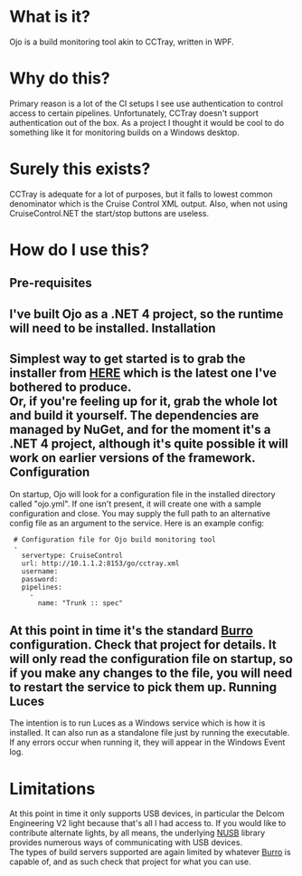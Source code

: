 What is it?
===========
Ojo is a build monitoring tool akin to CCTray, written in WPF.

Why do this?
============
Primary reason is a lot of the CI setups I see use authentication to control access to certain pipelines.  Unfortunately, CCTray doesn't support authentication out of the box.  As a project I thought it would be cool to do something like it for monitoring builds on a Windows desktop.

Surely this exists?
===================
CCTray is adequate for a lot of purposes, but it falls to lowest common denominator which is the Cruise Control XML output.  Also, when not using CruiseControl.NET the start/stop buttons are useless.  

How do I use this?
==================
Pre-requisites
--------------
I've built Ojo as a .NET 4 project, so the runtime will need to be installed.
Installation
------------
Simplest way to get started is to grab the installer from [HERE](https://github.com/downloads/thenathanjones/ojo/Ojo-0.1.msi) which is the latest one I've bothered to produce.  
Or, if you're feeling up for it, grab the whole lot and build it yourself.  The dependencies are managed by NuGet, and for the moment it's a .NET 4 project, although it's quite possible it will work on earlier versions of the framework.
Configuration
-------------
On startup, Ojo will look for a configuration file in the installed directory called "ojo.yml".  If one isn't present, it will create one with a sample configuration and close.  You may supply the full path to an alternative config file as an argument to the service. 
Here is an example config:

     # Configuration file for Ojo build monitoring tool
     -
       servertype: CruiseControl
       url: http://10.1.1.2:8153/go/cctray.xml
       username: 
       password: 
       pipelines:
         -
           name: "Trunk :: spec"
           
At this point in time it's the standard [Burro](https://github.com/thenathanjones/burro) configuration.  Check that project for details.
It will only read the configuration file on startup, so if you make any changes to the file, you will need to restart the service to pick them up.
Running Luces
-------------
The intention is to run Luces as a Windows service which is how it is installed.  It can also run as a standalone file just by running the executable.  If any errors occur when running it, they will appear in the Windows Event log.

Limitations
===========
At this point in time it only supports USB devices, in particular the Delcom Engineering V2 light because that's all I had access to.  If you would like to contribute alternate lights, by all means, the underlying [NUSB](https://github.com/thenathanjones/nusb) library provides numerous ways of communicating with USB devices.  
The types of build servers supported are again limited by whatever [Burro](https://github.com/thenathanjones/burro) is capable of, and as such check that project for what you can use.
